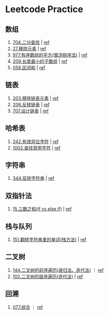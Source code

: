 # Leetcode Practice

## 数组
1. [704.二分查找](https://github.com/Christol-Jalen/CPP/blob/main/leetcode/704.cpp) | [ref](https://github.com/youngyangyang04/leetcode-master/blob/master/problems/0704.二分查找.md)
2. [27.移除元素](https://github.com/Christol-Jalen/CPP/blob/main/leetcode/027.cpp) | [ref](https://github.com/youngyangyang04/leetcode-master/blob/master/problems/0027.移除元素.md)
3. [977.有序数组的平方(冒泡排序法)](https://github.com/Christol-Jalen/CPP/blob/main/leetcode/977.cpp) | [ref](https://github.com/youngyangyang04/leetcode-master/blob/master/problems/0977.有序数组的平方.md)
4. [209.长度最小的子数组](https://github.com/Christol-Jalen/CPP/blob/main/leetcode/209.cpp) | [ref](https://github.com/youngyangyang04/leetcode-master/blob/master/problems/0209.长度最小的子数组.md)
5. [058.区间和](https://github.com/Christol-Jalen/CPP/blob/main/leetcode/058.cpp) | [ref](https://github.com/youngyangyang04/leetcode-master/blob/master/problems/kamacoder/0058.区间和.md)

## 链表
1. [203.移除链表元素](https://github.com/Christol-Jalen/CPP/blob/main/leetcode/203.cpp) | [ref](https://github.com/youngyangyang04/leetcode-master/blob/master/problems/0203.移除链表元素.md)
2. [206.反转链表](https://github.com/Christol-Jalen/CPP/blob/main/leetcode/206.cpp) | [ref](https://github.com/youngyangyang04/leetcode-master/blob/master/problems/0206.翻转链表.md)
3. [707.设计链表](https://github.com/Christol-Jalen/CPP/blob/main/leetcode/707.cpp) | [ref](https://github.com/youngyangyang04/leetcode-master/blob/master/problems/0707.设计链表.md)

## 哈希表
1. [242.有效异位字符](https://github.com/Christol-Jalen/CPP/blob/main/leetcode/242.cpp) | [ref](https://github.com/youngyangyang04/leetcode-master/blob/master/problems/0242.有效的字母异位词.md)
2. [1002.查找常用字符](https://github.com/Christol-Jalen/CPP/blob/main/leetcode/1002.cpp) | [ref](https://github.com/youngyangyang04/leetcode-master/blob/master/problems/1002.查找常用字符.md)

## 字符串
1. [344.反转字符串](https://github.com/Christol-Jalen/CPP/blob/main/leetcode/344.cpp) | [ref](https://github.com/youngyangyang04/leetcode-master/blob/master/problems/0344.反转字符串.md)


## 双指针法
1. [15.三数之和(if vs else if)](https://github.com/Christol-Jalen/CPP/blob/main/leetcode/015.cpp) | [ref](https://github.com/youngyangyang04/leetcode-master/blob/master/problems/0015.三数之和.md)

## 栈与队列
1. [151.翻转字符串里的单词(栈方法)](https://github.com/Christol-Jalen/CPP/blob/main/leetcode/151.cpp) | [ref](https://github.com/youngyangyang04/leetcode-master/blob/master/problems/0151.翻转字符串里的单词.md)

## 二叉树
1. [144.二叉树的前序遍历(递归法、迭代法)](https://github.com/Christol-Jalen/CPP/blob/main/leetcode/144.cpp) ｜ [ref](https://github.com/youngyangyang04/leetcode-master/blob/master/problems/二叉树的迭代遍历.md)
2. [102.二叉树的层序遍历(迭代法)](https://github.com/Christol-Jalen/CPP/blob/main/leetcode/102.cpp) | [ref](https://github.com/youngyangyang04/leetcode-master/blob/master/problems/0102.二叉树的层序遍历.md)

## 回溯
1. [077.组合](https://github.com/Christol-Jalen/CPP/blob/main/leetcode/102.cpp) ｜ [ref](https://github.com/youngyangyang04/leetcode-master/blob/master/problems/0077.组合.md)